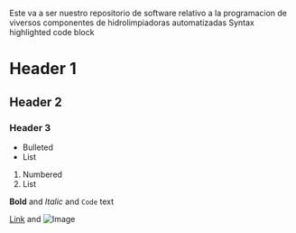 Este va a ser nuestro repositorio de software relativo a la programacion de viversos componentes de hidrolimpiadoras automatizadas
Syntax highlighted code block

# Header 1
## Header 2
### Header 3

- Bulleted
- List

1. Numbered
2. List

**Bold** and _Italic_ and `Code` text

[Link](url) and ![Image](src)
